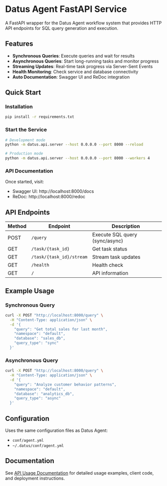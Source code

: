 # Datus Agent FastAPI Service

A FastAPI wrapper for the Datus Agent workflow system that provides HTTP API endpoints for SQL query generation and execution.

## Features

- **Synchronous Queries**: Execute queries and wait for results
- **Asynchronous Queries**: Start long-running tasks and monitor progress
- **Streaming Updates**: Real-time task progress via Server-Sent Events
- **Health Monitoring**: Check service and database connectivity
- **Auto Documentation**: Swagger UI and ReDoc integration

## Quick Start

### Installation

```bash
pip install -r requirements.txt
```

### Start the Service

```bash
# Development mode
python -m datus.api.server --host 0.0.0.0 --port 8000 --reload

# Production mode
python -m datus.api.server --host 0.0.0.0 --port 8000 --workers 4
```

### API Documentation

Once started, visit:
- Swagger UI: http://localhost:8000/docs
- ReDoc: http://localhost:8000/redoc

## API Endpoints

| Method | Endpoint | Description |
|--------|----------|-------------|
| POST | `/query` | Execute SQL query (sync/async) |
| GET | `/task/{task_id}` | Get task status |
| GET | `/task/{task_id}/stream` | Stream task updates |
| GET | `/health` | Health check |
| GET | `/` | API information |

## Example Usage

### Synchronous Query

```bash
curl -X POST "http://localhost:8000/query" \
  -H "Content-Type: application/json" \
  -d '{
    "query": "Get total sales for last month",
    "namespace": "default",
    "database": "sales_db",
    "query_type": "sync"
  }'
```

### Asynchronous Query

```bash
curl -X POST "http://localhost:8000/query" \
  -H "Content-Type: application/json" \
  -d '{
    "query": "Analyze customer behavior patterns",
    "namespace": "default", 
    "database": "analytics_db",
    "query_type": "async"
  }'
```

## Configuration

Uses the same configuration files as Datus Agent:
- `conf/agent.yml`
- `~/.datus/conf/agent.yml`

## Documentation

See [API Usage Documentation](../../docs/api_usage.md) for detailed usage examples, client code, and deployment instructions.